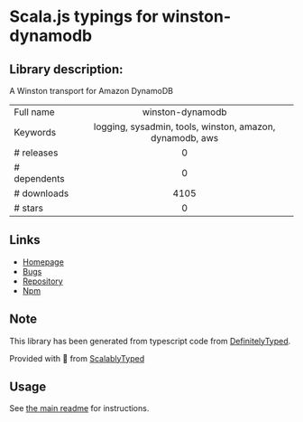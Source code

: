 
# Scala.js typings for winston-dynamodb


## Library description:
A Winston transport for Amazon DynamoDB

|                    |                 |
| ------------------ | :-------------: |
| Full name          | winston-dynamodb |
| Keywords           | logging, sysadmin, tools, winston, amazon, dynamodb, aws |
| # releases         | 0 |
| # dependents       | 0 |
| # downloads        | 4105 |
| # stars            | 0 |

## Links
- [Homepage](https://github.com/inspiredjw/winston-dynamodb)
- [Bugs](https://github.com/inspiredjw/winston-dynamodb/issues)
- [Repository](https://github.com/inspiredjw/winston-dynamodb)
- [Npm](https://www.npmjs.com/package/winston-dynamodb)
    


## Note
This library has been generated from typescript code from [DefinitelyTyped](https://definitelytyped.org).

Provided with :purple_heart: from [ScalablyTyped](https://github.com/oyvindberg/ScalablyTyped)

## Usage
See [the main readme](../../readme.md) for instructions.



